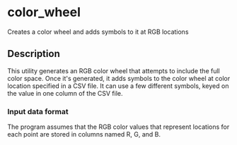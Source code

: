 # color_wheel
Creates a color wheel and adds symbols to it at RGB locations

## Description
This utility generates an RGB color wheel that attempts to include the full color space. Once it's generated, it adds symbols to the color wheel at color location specified in a CSV file. It can use a few different symbols, keyed on the value in one column of the CSV file.

### Input data format
The program assumes that the RGB color values that represent locations for each point are stored in columns named R, G, and B.